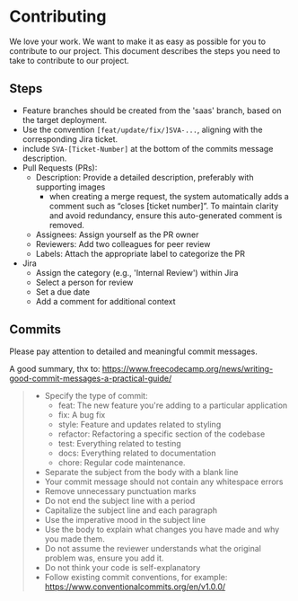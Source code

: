 # Contributing

We love your work. We want to make it as easy as possible for you to contribute to our project. This document describes the steps you need to take to contribute to our project.

## Steps

- Feature branches should be created from the 'saas' branch, based on the target deployment.
- Use the convention `[feat/update/fix/]SVA-...`, aligning with the corresponding Jira ticket.
- include `SVA-[Ticket-Number]` at the bottom of the commits message description.
- Pull Requests (PRs):
  - Description: Provide a detailed description, preferably with supporting images
    - when creating a merge request, the system automatically adds a comment such as “closes [ticket number]”. To maintain clarity and avoid redundancy, ensure this auto-generated comment is removed.
  - Assignees: Assign yourself as the PR owner
  - Reviewers: Add two colleagues for peer review
  - Labels: Attach the appropriate label to categorize the PR
- Jira
  - Assign the category (e.g., 'Internal Review') within Jira
  - Select a person for review
  - Set a due date
  - Add a comment for additional context

## Commits

Please pay attention to detailed and meaningful commit messages.

A good summary, thx to: https://www.freecodecamp.org/news/writing-good-commit-messages-a-practical-guide/

> - Specify the type of commit:
>   - feat: The new feature you're adding to a particular application
>   - fix: A bug fix
>   - style: Feature and updates related to styling
>   - refactor: Refactoring a specific section of the codebase
>   - test: Everything related to testing
>   - docs: Everything related to documentation
>   - chore: Regular code maintenance.
> - Separate the subject from the body with a blank line
> - Your commit message should not contain any whitespace errors
> - Remove unnecessary punctuation marks
> - Do not end the subject line with a period
> - Capitalize the subject line and each paragraph
> - Use the imperative mood in the subject line
> - Use the body to explain what changes you have made and why you made them.
> - Do not assume the reviewer understands what the original problem was, ensure you add it.
> - Do not think your code is self-explanatory
> - Follow existing commit conventions, for example: https://www.conventionalcommits.org/en/v1.0.0/
